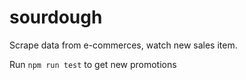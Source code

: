 # sourdough
Scrape data from e-commerces, watch new sales item.


Run `npm run test` to get new promotions 
